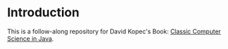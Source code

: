 # Introduction

This is a follow-along repository for David Kopec's Book: [Classic Computer Science in Java](https://www.manning.com/books/classic-computer-science-problems-in-java).